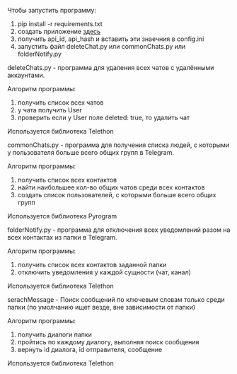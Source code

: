 Чтобы запустить программу:
1) pip install -r requirements.txt
2) создать приложение [здесь](https://my.telegram.org/) 
3) получить api_id, api_hash и вставить эти знаечния в config.ini
4) запустить файл deleteChat.py или commonChats.py или folderNotify.py

deleteChats.py - программа для удаления всех чатов с удалёнными аккаунтами.

Алгоритм программы:
1) получить список всех чатов
2) у чата получить User
3) проверить если у User поле deleted: true, то удалить чат

Используется библиотека Telethon


commonChats.py - программа для получения списка людей, с которыми у пользователя больше всего общих групп в Telegram.

Алгоритм программы:
1) получить список всех контактов
2) найти наибольшее кол-во общих чатов среди всех контактов
3) создать список пользователей, с которыми больше всего общих групп

Используется библиотека Pyrogram


folderNotify.py - программа для отключения всех уведомлений разом на всех контактах из папки в Telegram.

Алгоритм программы:
1) получить список всех контактов заданной папки
2) отключить уведомления у каждой сущности (чат, канал)

Используется библиотека Telethon


serachMessage - Поиск сообщений по ключевым словам только среди папки (по умолчанию ищет везде, вне зависимости от папки)

Алгоритм программы:
1) получить диалоги папки
2) пройтись по каждому диалогу, выполняя поиск сообщения
3) вернуть id диалога, id отправителя, сообщение

Используется библиотека Telethon
